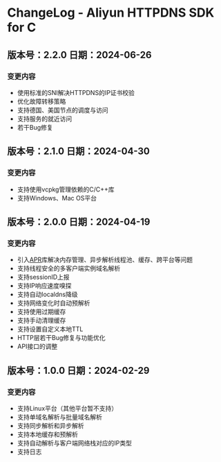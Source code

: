 # ChangeLog - Aliyun HTTPDNS SDK for C

## 版本号：2.2.0 日期：2024-06-26

### 变更内容

- 使用标准的SNI解决HTTPDNS的IP证书校验
- 优化故障转移策略
- 支持德国、美国节点的调度与访问
- 支持服务的就近访问
- 若干Bug修复

## 版本号：2.1.0 日期：2024-04-30

### 变更内容

- 支持使用vcpkg管理依赖的C/C++库
- 支持Windows、Mac OS平台

## 版本号：2.0.0 日期：2024-04-19

### 变更内容

- 引入[APR](https://apr.apache.org/)库解决内存管理、异步解析线程池、缓存、跨平台等问题
- 支持线程安全的多客户端实例域名解析
- 支持sessionID上报
- 支持IP响应速度嗅探
- 支持自动localdns降级
- 支持网络变化时自动预解析
- 支持使用过期缓存
- 支持手动清理缓存
- 支持设置自定义本地TTL
- HTTP层若干Bug修复与功能优化
- API接口的调整

## 版本号：1.0.0 日期：2024-02-29

### 变更内容

- 支持Linux平台（其他平台暂不支持）
- 支持单域名解析与批量域名解析
- 支持同步解析和异步解析
- 支持本地缓存和预解析
- 支持自动解析与客户端网络栈对应的IP类型
- 支持日志




